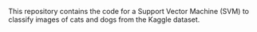










This repository contains the code for a Support Vector Machine (SVM) to classify images of cats and dogs from the Kaggle dataset.

